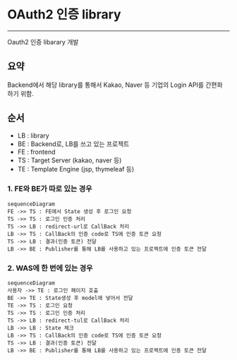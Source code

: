 # OAuth2 인증 library
***

Oauth2 인증 libarary 개발

## 요약
Backend에서 해당 library를 통해서 Kakao, Naver 등 기업의 Login API를 간편화 하기 위함.

## 순서

* LB : library
* BE : Backend로, LB를 쓰고 있는 프로젝트
* FE : frontend
* TS : Target Server (kakao, naver 등)
* TE : Template Engine (jsp, thymeleaf 등)

### 1. FE와 BE가 따로 있는 경우
```mermaid
sequenceDiagram
FE ->> TS : FE에서 State 생성 후 로그인 요청
TS ->> TS : 로그인 인증 처리
TS ->> LB : redirect-url로 CallBack 처리
LB ->> TS : CallBack의 인증 code로 TS에 인증 토큰 요청
TS ->> LB : 결과(인증 토큰) 전달
LB ->> BE : Publisher를 통해 LB를 사용하고 있는 프로젝트에 인증 토큰 전달
```

### 2. WAS에 한 번에 있는 경우 
```mermaid
sequenceDiagram
사용자 ->> TE : 로그인 페이지 호출
BE ->> TE : State생성 후 model에 넣어서 전달
TE ->> TS : 로그인 요청
TS ->> TS : 로그인 인증 처리
TS ->> LB : redirect-tul로 CallBack 처리
LB ->> LB : State 체크
LB ->> TS : CallBack의 인증 code로 TS에 인증 토큰 요청
TS ->> LB : 결과(인증 토큰) 전달
LB ->> BE : Publisher를 통해 LB를 사용하고 있는 프로젝트에 인증 토큰 전달
```
